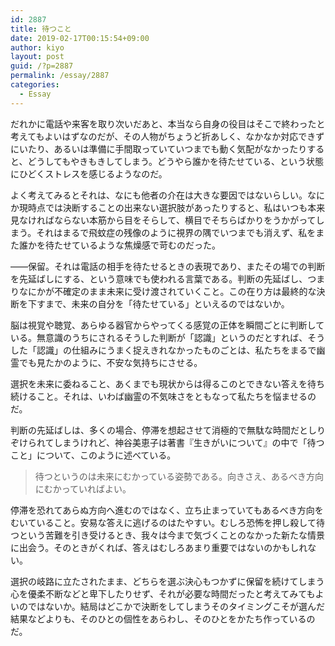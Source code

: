 ```yaml
---
id: 2887
title: 待つこと
date: 2019-02-17T00:15:54+09:00
author: kiyo
layout: post
guid: /?p=2887
permalink: /essay/2887
categories:
  - Essay
---
```

だれかに電話や来客を取り次いだあと、本当なら自身の役目はそこで終わったと考えてもよいはずなのだが、その人物がちょうど折あしく、なかなか対応できずにいたり、あるいは準備に手間取っていていつまでも動く気配がなかったりすると、どうしてもやきもきしてしまう。どうやら誰かを待たせている、という状態にひどくストレスを感じるようなのだ。

よく考えてみるとそれは、なにも他者の介在は大きな要因ではないらしい。なにか現時点では決断することの出来ない選択肢があったりすると、私はいつも本来見なければならない本筋から目をそらして、横目でそちらばかりをうかがってしまう。それはまるで飛蚊症の残像のように視界の隅でいつまでも消えず、私をまた誰かを待たせているような焦燥感で苛むのだった。

<span class="dash">――</span>保留。それは電話の相手を待たせるときの表現であり、またその場での判断を先延ばしにする、という意味でも使われる言葉である。判断の先延ばし、つまりなにかが不確定のまま未来に受け渡されていくこと。この在り方は最終的な決断を下すまで、未来の自分を「待たせている」といえるのではないか。

脳は視覚や聴覚、あらゆる器官からやってくる感覚の正体を瞬間ごとに判断している。無意識のうちにされるそうした判断が「認識」というのだとすれば、そうした「認識」の仕組みにうまく捉えきれなかったものごとは、私たちをまるで幽霊でも見たかのように、不安な気持ちにさせる。

選択を未来に委ねること、あくまでも現状からは得るこのとできない答えを待ち続けること。それは、いわば幽霊の不気味さをともなって私たちを悩ませるのだ。

判断の先延ばしは、多くの場合、停滞を想起させて消極的で無駄な時間だとしりぞけられてしまうけれど、神谷美恵子は著書『生きがいについて』の中で「待つこと」について、このように述べている。

<blockquote class="wp-block-quote">
  <p>
    待つというのは未来にむかっている姿勢である。向きさえ、あるべき方向にむかっていればよい。
  </p>
</blockquote>

停滞を恐れてあらぬ方向へ進むのではなく、立ち止まっていてもあるべき方向をむいていること。安易な答えに逃げるのはたやすい。むしろ恐怖を押し殺して待つという苦難を引き受けるとき、我々は今まで気づくことのなかった新たな情景に出会う。そのときがくれば、答えはむしろあまり重要ではないのかもしれない。

選択の岐路に立たされたまま、どちらを選ぶ決心もつかずに保留を続けてしまう心を優柔不断などと卑下したりせず、それが必要な時間だったと考えてみてもよいのではないか。結局はどこかで決断をしてしまうそのタイミングこそが選んだ結果などよりも、そのひとの個性をあらわし、そのひとをかたち作っているのだ。